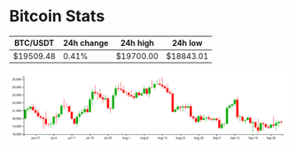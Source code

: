 # Bitcoin Stats

BTC/USDT|24h change|24h high|24h low|
|---|---|---|---|
|$19509.48|0.41%|$19700.00|$18843.01|

<img src="./chart.svg">
